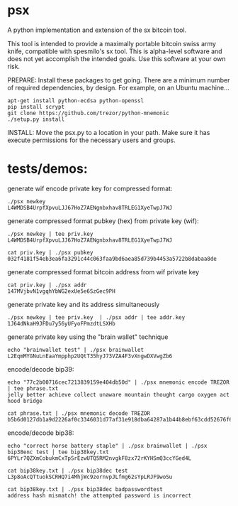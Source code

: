 # psx
A python implementation and extension of the sx bitcoin tool.

This tool is intended to provide a maximally portable bitcoin swiss army knife, compatible with spesmilo's sx tool. This is alpha-level software and does not yet accomplish the intended goals. Use this software at your own risk. 

PREPARE: Install these packages to get going. There are a minimum number of required dependencies, by design. For example, on an Ubuntu machine...

    apt-get install python-ecdsa python-openssl
    pip install scrypt
    git clone https://github.com/trezor/python-mnemonic
    ./setup.py install

INSTALL: Move the psx.py to a location in your path. Make sure it has execute permissions for the necessary users and groups. 


tests/demos:
=====================

generate wif encode private key for compressed format:

    ./psx newkey
    L4WMDSB4UrpfXpvuLJJ67HoZ7AENgnbxhav8TRLEG1XyeTwpJ7WJ

generate compressed format pubkey (hex) from private key (wif):

    ./psx newkey | tee priv.key
    L4WMDSB4UrpfXpvuLJJ67HoZ7AENgnbxhav8TRLEG1XyeTwpJ7WJ
    
    cat priv.key | ./psx pubkey
    032f4181f54eb3ea6fa3291c44c063faa9bd6aea85d739b4453a5722b8dabaa8de

generate compressed format bitcoin address from wif private key

    cat priv.key | ./psx addr
    147MVjbvN1vgqhYbWG2exUe5e6SzGec9PH

generate private key and its address simultaneously 

    ./psx newkey | tee priv.key  | ./psx addr | tee addr.key
    1J64dNkaH9JFDu7y56yUFyoFPmzdtLSXHb

generate private key using the "brain wallet" technique

    echo "brainwallet test" | ./psx brainwallet
    L2EqmMYGNuLnEaaYmpphp2UQtT35hyJ73VZA4F3vXngwDXVwgZb6

encode/decode bip39:

    echo "77c2b00716cec7213839159e404db50d" | ./psx mnemonic encode TREZOR | tee phrase.txt
    jelly better achieve collect unaware mountain thought cargo oxygen act hood bridge

    cat phrase.txt | ./psx mnemonic decode TREZOR
    b5b6d0127db1a9d2226af0c3346031d77af31e918dba64287a1b44b8ebf63cdd52676f672a290aae502472cf2d602c051f3e6f18055e84e4c43897fc4e51a6ff
encode/decode bip38:

    echo "correct horse battery staple" | ./psx brainwallet | ./psx bip38enc test | tee bip38key.txt
    6PYLr7QZXmCobukmCxTpSrEzwUTQ5RM2nvgkF8zx72rKYHSmQ3ccYGed4L

    cat bip38key.txt | ./psx bip38dec test
    L3p8oAcQTtuokSCRHQ7i4MhjWc9zornvpJLfmg62sYpLRJF9woSu

    cat bip38key.txt | ./psx bip38dec badpasswordtest
    address hash mismatch! the attempted password is incorrect

